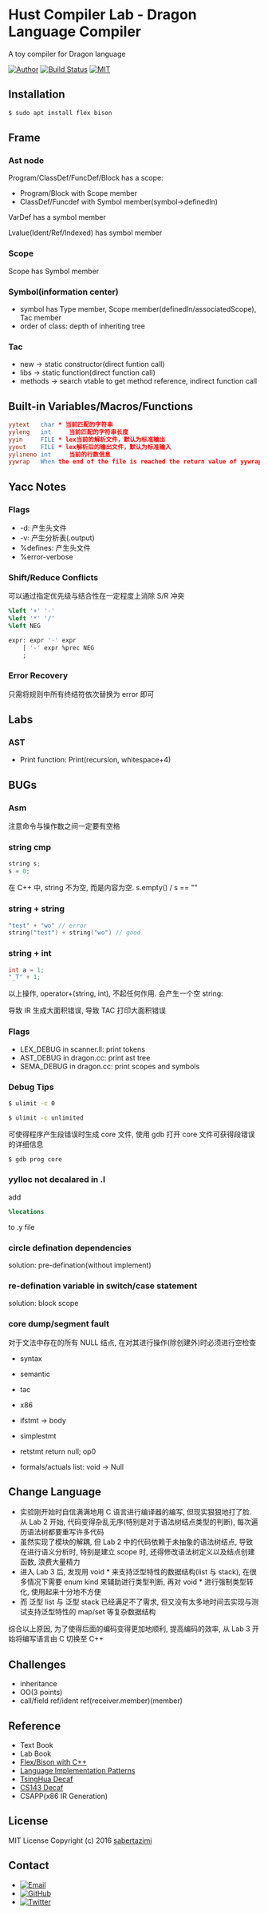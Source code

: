# Hust Compiler Lab - Dragon Language Compiler

A toy compiler for Dragon language

[![Author](https://img.shields.io/badge/author-sabertazimi-lightgrey.svg)](https://github.com/sabertazimi)
[![Build Status](https://travis-ci.com/sabertazimi/dragon.svg?token=q3rvCWEJVuEsNxEomDdy&branch=master)](https://travis-ci.com/sabertazimi/dragon)
[![MIT](https://img.shields.io/badge/license-mit-brightgreen.svg)](https://raw.githubusercontent.com/sabertazimi/dragon/master/LICENSE)

## Installation

```sh
$ sudo apt install flex bison
```

## Frame

### Ast node

Program/ClassDef/FuncDef/Block has a scope:

*   Program/Block with Scope member
*   ClassDef/Funcdef with Symbol member(symbol->definedIn)

VarDef has a symbol member

Lvalue(Ident/Ref/Indexed) has symbol member

### Scope

Scope has Symbol member

### Symbol(information center)

*   symbol has Type member, Scope member(definedIn/associatedScope), Tac member
*   order of class: depth of inheriting tree

### Tac

*   new -> static constructor(direct funtion call)
*   libs -> static function(direct function call)
*   methods -> search vtable to get method reference, indirect function call

## Built-in Variables/Macros/Functions

```lex
yytext   char * 当前匹配的字符串
yyleng   int     当前匹配的字符串长度
yyin     FILE * lex当前的解析文件，默认为标准输出
yyout    FILE * lex解析后的输出文件，默认为标准输入
yylineno int     当前的行数信息
yywrap   When the end of the file is reached the return value of yywrap() is checked.If it is non-zero, scanning terminates and if it is 0 scanning continues with next input file.
```

## Yacc Notes

### Flags

*   -d: 产生头文件 
*   -v: 产生分析表(.output)
*   %defines: 产生头文件
*   %error-verbose

### Shift/Reduce Conflicts

可以通过指定优先级与结合性在一定程度上消除 S/R 冲突

```yacc
%left '+' '-'
%left '*' '/'
%left NEG

expr: expr '-' expr
    | '-' expr %prec NEG
    ;
```

### Error Recovery

只需将规则中所有终结符依次替换为 error 即可

## Labs

### AST

*   Print function: Print(recursion, whitespace+4)

## BUGs

### Asm

注意命令与操作数之间一定要有空格

### string cmp

```cpp
string s;
s = 0;
```

在 C++ 中, string 不为空, 而是内容为空. s.empty() / s == ""

### string + string

```cpp
"test" + "wo" // error
string("test") + string("wo") // good
```

### string + int

```cpp
int a = 1;
"_T" + 1;
```

以上操作, operator+(string, int), 不起任何作用. 会产生一个空 string:

导致 IR 生成大面积错误, 导致 TAC 打印大面积错误

### Flags

*   LEX_DEBUG in scanner.ll: print tokens
*   AST_DEBUG in dragon.cc: print ast tree
*   SEMA_DEBUG in dragon.cc: print scopes and symbols

### Debug Tips

```sh
$ ulimit -c 0
```

```sh
$ ulimit -c unlimited
```

可使得程序产生段错误时生成 core 文件, 使用 gdb 打开 core 文件可获得段错误的详细信息

```sh
$ gdb prog core
```

### yylloc not decalared in .l

add

```yacc
%locations
```

to .y file

### circle defination dependencies

solution: pre-defination(without implement)

### re-defination variable in switch/case statement

solution: block scope

### core dump/segment fault

对于文法中存在的所有 NULL 结点, 在对其进行操作(除创建外)时必须进行空检查

*  syntax
*  semantic
*  tac
*  x86

*   ifstmt -> body
*   simplestmt
*   retstmt return null; op0
*   formals/actuals list: void -> Null

## Change Language

*   实验刚开始时自信满满地用 C 语言进行编译器的编写, 但现实狠狠地打了脸. 从 Lab 2 开始, 代码变得杂乱无序(特别是对于语法树结点类型的判断), 每次遍历语法树都要重写许多代码
*   虽然实现了模块的解耦, 但 Lab 2 中的代码依赖于未抽象的语法树结点, 导致在进行语义分析时, 特别是建立 scope 时, 还得修改语法树定义以及结点创建函数, 浪费大量精力
*   进入 Lab 3 后, 发现用 void * 来支持泛型特性的数据结构(list 与 stack), 在很多情况下需要 enum kind 来辅助进行类型判断, 再对 void * 进行强制类型转化, 使用起来十分地不方便
*   而 泛型 list 与 泛型 stack 已经满足不了需求, 但又没有太多地时间去实现与测试支持泛型特性的 map/set 等复杂数据结构

综合以上原因, 为了使得后面的编码变得更加地顺利, 提高编码的效率, 从 Lab 3 开始将编写语言由 C 切换至 C++

## Challenges

*   inheritance
*   OO(3 points)
*   call/field ref/ident ref(receiver.member)(member)

## Reference

*   Text Book
*   Lab Book
*   [Flex/Bison with C++](http://www.doc88.com/p-2989810281943.html)
*   [Language Implementation Patterns](https://book.douban.com/subject/10482195)
*   [TsingHua Decaf](https://github.com/Silver-Shen/decaf_PA3])
*   [CS143 Decaf](https://github.com/davidzchen/decaf)
*   CSAPP(x86 IR Generation)

## License

MIT License Copyright (c) 2016 [sabertazimi](https://github.com/sabertazimi)

## Contact

-   [![Email](https://img.shields.io/badge/mailto-sabertazimi-brightgreen.svg?style=flat-square)](mailto:sabertazimi@gmail.com)
-   [![GitHub](https://img.shields.io/badge/contact-github-000000.svg?style=flat-square)](https://github.com/sabertazimi)
-   [![Twitter](https://img.shields.io/badge/contact-twitter-blue.svg?style=flat-square)](https://twitter.com/sabertazimi)
